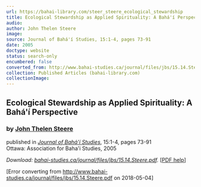 ```yaml
---
url: https://bahai-library.com/steer_steere_ecological_stewardship
title: Ecological Stewardship as Applied Spirituality: A Bahá'í Perspective
audio: 
author: John Thelen Steere
image: 
source: Journal of Bahá'í Studies, 15:1-4, pages 73-91
date: 2005
doctype: website
status: search-only
encumbered: false
converted_from: http://www.bahai-studies.ca/journal/files/jbs/15.14.Steere.pdf
collection: Published Articles (bahai-library.com)
collectionImage: 
---
```



## Ecological Stewardship as Applied Spirituality: A Bahá'í Perspective

### by [John Thelen Steere](https://bahai-library.com/author/John+Thelen+Steere)

published in [_Journal of Bahá'í Studies_](https://bahai-library.com/series/JBS), 15:1-4, pages 73-91  
Ottawa: Association for Baha'i Studies, 2005


_Download: [bahai-studies.ca/journal/files/jbs/15.14.Steere.pdf](http://www.bahai-studies.ca/journal/files/jbs/15.14.Steere.pdf)._ \[[PDF help](https://bahai-library.com/pdf/)\]



[Error converting from http://www.bahai-studies.ca/journal/files/jbs/15.14.Steere.pdf on 2018-05-04]


